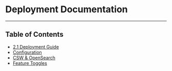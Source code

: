 # Deployment Documentation

***

## Table of Contents
* [2.1 Deployment Guide](/docs/deployment/2-1-guide.md)
* [Configuration](/docs/deployment/application-configuration.md)
* [CSW & OpenSearch](/docs/deployment/csw-and-opensearch.md)
* [Feature Toggles](/docs/deployment/feature-toggles.md)
